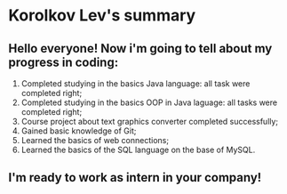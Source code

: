 # Korolkov Lev's summary

## Hello everyone! Now i'm going to tell about my progress in coding:

1. Completed studying in the basics Java language: all task were completed right;
2. Completed studying in the basics OOP in Java laguage: all tasks were completed right;
3. Course project about text graphics converter completed successfully;
4. Gained basic knowledge of Git;
5. Learned the basics of web connections;
6. Learned the basics of the SQL language on the base of MySQL.

## I'm ready to work as intern in your company! 